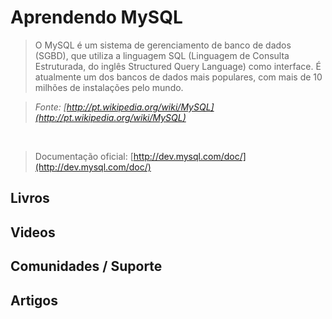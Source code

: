 # Aprendendo MySQL

> O MySQL é um sistema de gerenciamento de banco de dados (SGBD), que utiliza a linguagem SQL (Linguagem de Consulta Estruturada, do inglês Structured Query Language) como interface. É atualmente um dos bancos de dados mais populares, com mais de 10 milhões de instalações pelo mundo.

> *Fonte: [http://pt.wikipedia.org/wiki/MySQL](http://pt.wikipedia.org/wiki/MySQL)*

<br>

> Documentação oficial: [http://dev.mysql.com/doc/](http://dev.mysql.com/doc/)

## Livros

## Videos

## Comunidades / Suporte

## Artigos